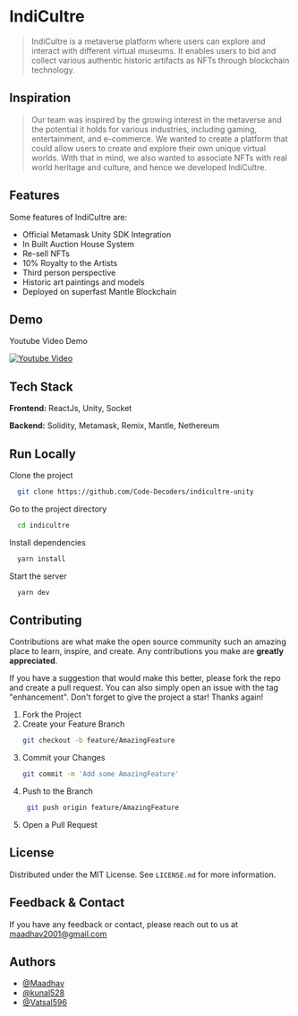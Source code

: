 # IndiCultre

> IndiCultre is a metaverse platform where users can explore and interact with different virtual museums. It enables users to bid and collect various authentic historic artifacts as NFTs through blockchain technology.


## Inspiration

> Our team was inspired by the growing interest in the metaverse and the potential it holds for various industries, including gaming, entertainment, and e-commerce. We wanted to create a platform that could allow users to create and explore their own unique virtual worlds. With that in mind, we also wanted to associate NFTs with real world heritage and culture, and hence we developed IndiCultre.


## Features
Some features of IndiCultre are:

- Official Metamask Unity SDK Integration
- In Built Auction House System
- Re-sell NFTs
- 10% Royalty to the Artists
- Third person perspective
- Historic art paintings and models
- Deployed on superfast Mantle Blockchain

## Demo

Youtube Video Demo

[![Youtube Video](https://img.youtube.com/vi/N_1A01mkE70/sddefault.jpg)](https://www.youtube.com/watch?v=N_1A01mkE70&t=1s&ab_channel=CodeDecoders)


## Tech Stack

**Frontend:** ReactJs, Unity, Socket

**Backend:** Solidity, Metamask, Remix, Mantle, Nethereum



## Run Locally

Clone the project

```bash
  git clone https://github.com/Code-Decoders/indicultre-unity
```

Go to the project directory

```bash
  cd indicultre
```

Install dependencies

```bash
  yarn install
```

Start the server

```bash
  yarn dev
```

## Contributing

Contributions are what make the open source community such an amazing place to learn, inspire, and create. Any contributions you make are **greatly appreciated**.

If you have a suggestion that would make this better, please fork the repo and create a pull request. You can also simply open an issue with the tag "enhancement".
Don't forget to give the project a star! Thanks again!

1. Fork the Project
2. Create your Feature Branch
   ```sh
   git checkout -b feature/AmazingFeature
   ```
3. Commit your Changes
   ```sh
   git commit -m 'Add some AmazingFeature'
   ```
4. Push to the Branch
   ```sh
    git push origin feature/AmazingFeature
   ```
5. Open a Pull Request

## License

Distributed under the MIT License. See `LICENSE.md` for more information.

## Feedback & Contact

If you have any feedback or contact, please reach out to us at maadhav2001@gmail.com

## Authors

- [@Maadhav](https://www.github.com/Maadhav)
- [@kunal528](https://www.github.com/kunal528)
- [@Vatsal596](https://gist.github.com/Vatsal596)

